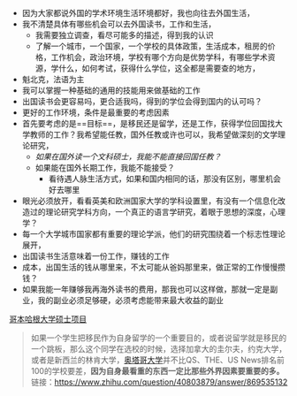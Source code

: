 - 因为大家都说外国的学术环境生活环境都好，我也向往去外国生活，
- 我不清楚具体有哪些机会可以去外国读书，工作和生活，
	- 我需要独立调查，看尽可能多的描述，得到我的认识
	- 了解一个城市，一个国家，一个学校的具体政策，生活成本，租房的价格，工作机会，政治环境，学校有哪个方向是优势学科，有哪些学术资源，学什么，如何考试，获得什么学位，这全都是需要查的地方，
- 魁北克，法语为主
- 我可以掌握一种基础的通用的技能用来做基础的工作
- 出国读书会更容易吗，更合适我吗，得到的学位会得到国内的认可吗？
- 更好的工作环境，条件是最重要的考虑因素
- 首先要考虑的是==目标==，是移民还是留学，还是工作，获得学位回国找大学教师的工作？我希望能任教，国外任教或许也可以，我希望做深刻的文学理论研究，
	- *如果在国外读一个文科硕士，我能不能直接回国任教？*
	- 如果能在国外长期工作，我能不能接受？
		- 看待遇人脉生活方式，如果和国内相同的话，那没有区别，哪里机会好去哪里
- 眼光必须放开，看看英美和欧洲国家大学的学科设置里，有没有一个信息化改造过的理论研究学科方向，一个真正的语言学研究，着眼于思想的深度，心理学？
- 每一个大学城市国家都有重要的理论学派，他们的研究围绕着一个标志性理论展开，
- 出国读书生活意味着一份工作，赚钱的工作
- 成本，出国生活的钱从哪里来，不太可能从爸妈那里来，做正常的工作慢慢攒钱？
- 如果我能一年赚够我再海外读书的费用，那我也可以这样做，那就一定是副业，我的副业必须足够硬，必须考虑能带来最大收益的副业



[哥本哈根大学硕士项目](https://studies.ku.dk/masters/)

> 如果一个学生把移民作为自身留学的一个重要目的，或者说留学就是移民的一个跳板，那么这个同学在选校的时候，选择加拿大的圭尔夫，约克大学，或者是新西兰的林肯大学，[奥塔哥大学](https://www.zhihu.com/search?q=%E5%A5%A5%E5%A1%94%E5%93%A5%E5%A4%A7%E5%AD%A6&search_source=Entity&hybrid_search_source=Entity&hybrid_search_extra=%7B%22sourceType%22%3A%22answer%22%2C%22sourceId%22%3A869535132%7D)并不比QS、THE、US News排名前100的学校要差，**因为自身最看重的东西一定比那些外界因素要重要的多。**
> 链接：https://www.zhihu.com/question/40803879/answer/869535132  
